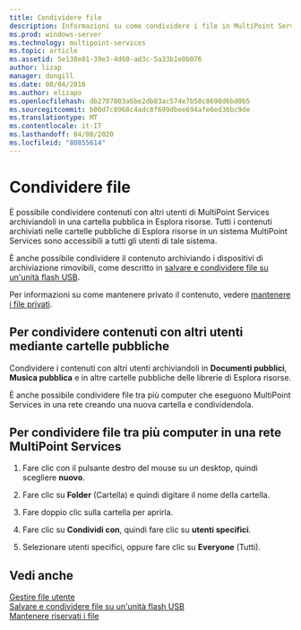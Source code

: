 ```yaml
---
title: Condividere file
description: Informazioni su come condividere i file in MultiPoint Services usando le cartelle condivise e la rete
ms.prod: windows-server
ms.technology: multipoint-services
ms.topic: article
ms.assetid: 5e138e01-39e3-4d60-ad3c-5a33b1e0b076
author: lizap
manager: dongill
ms.date: 08/04/2016
ms.author: elizapo
ms.openlocfilehash: db2707803a6be2db83ac574e7b50c8698d6bd0b5
ms.sourcegitcommit: b00d7c8968c4adc8f699dbee694afe6ed36bc9de
ms.translationtype: MT
ms.contentlocale: it-IT
ms.lasthandoff: 04/08/2020
ms.locfileid: "80855614"
---
```

# <a name="share-files"></a>Condividere file
È possibile condividere contenuti con altri utenti di MultiPoint Services archiviandoli in una cartella pubblica in Esplora risorse. Tutti i contenuti archiviati nelle cartelle pubbliche di Esplora risorse in un sistema MultiPoint Services sono accessibili a tutti gli utenti di tale sistema.  
  
È anche possibile condividere il contenuto archiviando i dispositivi di archiviazione rimovibili, come descritto in [salvare e condividere file su un'unità flash USB](Save-and-Share-Files-on-a-USB-Flash-Drive.md).  
  
Per informazioni su come mantenere privato il contenuto, vedere [mantenere i file privati](Keep-Files-Private.md).  
  
## <a name="to-share-content-with-other-users-by-using-public-folders"></a>Per condividere contenuti con altri utenti mediante cartelle pubbliche  
  
Condividere i contenuti con altri utenti archiviandoli in **Documenti pubblici**, **Musica pubblica** e in altre cartelle pubbliche delle librerie di Esplora risorse. 
  
È anche possibile condividere file tra più computer che eseguono MultiPoint Services in una rete creando una nuova cartella e condividendola.  
  
## <a name="to-share-files-across-multiple-computers-in-a-multipoint-services-network"></a>Per condividere file tra più computer in una rete MultiPoint Services  
  
1.  Fare clic con il pulsante destro del mouse su un desktop, quindi scegliere **nuovo**.  
  
2.  Fare clic su **Folder** (Cartella) e quindi digitare il nome della cartella.  
  
3.  Fare doppio clic sulla cartella per aprirla.  
  
4.  Fare clic su **Condividi con**, quindi fare clic su **utenti specifici**.  
  
5.  Selezionare utenti specifici, oppure fare clic su **Everyone** (Tutti).  
  
## <a name="see-also"></a>Vedi anche  
[Gestire file utente](Manage-User-Files.md)  
[Salvare e condividere file su un'unità flash USB](Save-and-Share-Files-on-a-USB-Flash-Drive.md)  
[Mantenere riservati i file](Keep-Files-Private.md) 